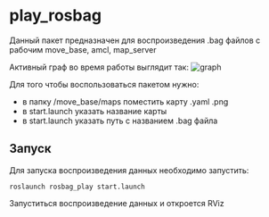 # play_rosbag

Данный пакет предназначен для воспроизведения .bag файлов с рабочим move_base, amcl, map_server

Активный граф во время работы выглядит так:
![graph](/image/rosgraph.png)

Для того чтобы воспользоваться пакетом нужно:

- в папку /move_base/maps поместить карту .yaml .png
- в start.launch указать название карты
- в start.launch указать путь с названием .bag файла

## Запуск

Для запуска воспроизведения данных необходимо запустить:

`roslaunch rosbag_play start.launch`

Запуститься воспроизведение данных и откроется RViz
